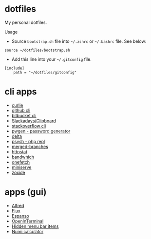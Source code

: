 # dotfiles
My personal dotfiles.

Usage

- Source `bootstrap.sh` file into `~/.zshrc` or `~/.bashrc` file. See below:
```
source ~/dotfiles/bootstrap.sh
```

- Add this line into your `~/.gitconfig` file.
```
[include]
	path = "~/dotfiles/gitconfig"
```

# cli apps
- [curlie](https://github.com/rs/curlie)
- [github cli](https://cli.github.com/)
- [bitbucket cli](https://github.com/bb-cli/bb-cli)
- [Slackadays/Clipboard](https://github.com/Slackadays/Clipboard)
- [stackoverflow cli](https://github.com/samtay/so)
- [pwgen - password generator](https://formulae.brew.sh/formula/pwgen)
- [delta](https://github.com/dandavison/delta)
- [psysh - php repl](https://psysh.org/)
- [merged-branches](https://github.com/semiherdogan/merged-branches)
- [httpstat](https://github.com/davecheney/httpstat)
- [bandwhich](https://github.com/imsnif/bandwhich)
- [onefetch](https://github.com/o2sh/onefetch)
- [miniserve](https://github.com/svenstaro/miniserve)
- [zoxide](https://github.com/ajeetdsouza/zoxide)

# apps (gui)
- [Alfred](https://www.alfredapp.com/)
- [Flux](https://justgetflux.com/)
- [Espanso](https://espanso.org/)
- [OpenInTerminal](https://github.com/Ji4n1ng/OpenInTerminal)
- [Hidden menu bar items](https://github.com/dwarvesf/hidden)
- [Numi calculator](https://numi.app/)

